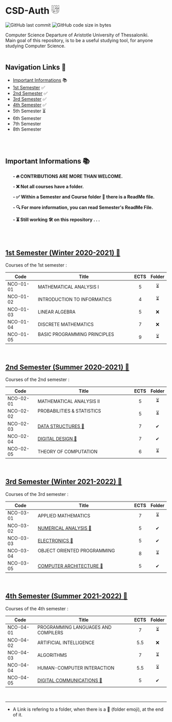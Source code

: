 # CSD-Auth <img src="CSD Logo.png" height="28">

<img alt="GitHub last commit" src="https://img.shields.io/github/last-commit/tsingi-chris/CSD-Auth"> <img alt="GitHub code size in bytes" src="https://img.shields.io/github/languages/code-size/tsingi-chris/CSD-Auth"> 

Computer Science Departure of Aristotle University of Thessaloniki. <br />
Main goal of this repository, is to be a useful studying tool, for anyone studying Computer Science. 
<br/>
<br/>
## Navigation Links 🔗

- [Important Informations](https://github.com/tsingi-chris/CSD-Auth#important-informations-) 📚
- [1st Semester](https://github.com/tsingi-chris/CSD-Auth#1st-semester-winter-2020-2021-) ✅      
- [2nd Semester](https://github.com/tsingi-chris/CSD-Auth#2nd-semester-summer-2020-2021-) ✅
- [3rd Semester](https://github.com/tsingi-chris/CSD-Auth#3rd-semester-winter-2021-2022-) ✅
- [4th Semester](https://github.com/tsingi-chris/CSD-Auth#4th-semester-summer-2021-2022-) ✅
- 5th Semester ⏳
- 6th Semester
- 7th Semester
- 8th Semester

<br/><br />

## Important Informations 📚

&nbsp;&nbsp;&nbsp;&nbsp;&nbsp;&nbsp;__- 🔥 CONTRIBUTIONS ARE MORE THAN WELCOME.__
<!-- --
&nbsp;&nbsp;&nbsp;&nbsp;&nbsp;&nbsp;__- 🚨 A Link is refering to a folder, when there is a 📂 (folder emoji), at the end of it..__
<!---->
&nbsp;&nbsp;&nbsp;&nbsp;&nbsp;&nbsp;__- ❌ Not all courses have a folder.__

&nbsp;&nbsp;&nbsp;&nbsp;&nbsp;&nbsp;__- ✅ Within a Semester and Course folder 📁 there is a ReadMe file.__

&nbsp;&nbsp;&nbsp;&nbsp;&nbsp;&nbsp;__- 🔍 For more information, you can read Semester's ReadMe File.__

&nbsp;&nbsp;&nbsp;&nbsp;&nbsp;&nbsp;__- ⏳ Still working 🛠️ on this repository . . .__

<br /><br />


## [1st Semester (Winter 2020-2021) 📂](https://github.com/tsingi-chris/CSD-Auth/tree/main/1st%20Semester)

<!-- [Link for this folder]() -->

Courses of the 1st semester :

| Code      | Title                                | ECTS | Folder |
| --------- | ------------------------------------ | :--: | :----: |
| NCO-01-01 | MATHEMATICAL ANALYSIS I              | 5    | ⏳    |
| NCO-01-02 | INTRODUCTION TO INFORMATICS          | 4    | ⏳    |
| NCO-01-03 | LINEAR ALGEBRA                       | 5    | ❌    |
| NCO-01-04 | DISCRETE MATHEMATICS                 | 7    | ❌    |
| NCO-01-05 | BASIC PROGRAMMING PRINCIPLES &nbsp;&nbsp;&nbsp;&nbsp;&nbsp;&nbsp;&nbsp;&nbsp;&nbsp;&nbsp;&nbsp;&nbsp;&nbsp;&nbsp;&nbsp;&nbsp;&nbsp;&nbsp;         | 9    | ⏳    |
<br/>



## [2nd Semester (Summer 2020-2021) 📂](https://github.com/tsingi-chris/CSD-Auth/tree/main/2nd%20Semester)
<!-- [Link for this folder]() -->

Courses of the 2nd semester :

| Code      | Title                                | ECTS | Folder |
| --------- | ------------------------------------ | :--: | :----: |
| NCO-02-01 | MATHEMATICAL ANALYSIS II             | 5    | ⏳    |
| NCO-02-02 | PROBABILITIES & STATISTICS &nbsp;&nbsp;&nbsp;&nbsp;&nbsp;&nbsp;&nbsp;&nbsp;&nbsp;&nbsp;&nbsp;&nbsp;&nbsp;&nbsp;&nbsp;&nbsp;&nbsp;&nbsp;&nbsp;&nbsp;&nbsp;&nbsp;&nbsp;&nbsp;&nbsp;&nbsp;&nbsp;&nbsp;&nbsp;&nbsp;          | 5    | ⏳    |
| NCO-02-03 | [DATA STRUCTURES 📂](https://github.com/tsingi-chris/CSD-Auth/tree/main/2nd%20Semester/Data%20Structures)                      | 7    | ✔    |
| NCO-02-04 | [DIGITAL DESIGN 📂](https://github.com/tsingi-chris/CSD-Auth/tree/main/2nd%20Semester/Digital%20Design) | 7    | ✔     |
| NCO-02-05 | THEORY OF COMPUTATION                | 6    | ⏳    |
<br/>



## [3rd Semester (Winter 2021-2022) 📂](https://github.com/tsingi-chris/CSD-Auth/tree/main/3rd%20Semester)

<!-- [Link for this folder]() -->

Courses of the 3rd semester :

| Code      | Title                                | ECTS | Folder |
| --------- | ------------------------------------ | :--: | :----: |
| NCO-03-01 | APPLIED MATHEMATICS                  | 7    | ⏳    |
| NCO-03-02 | [NUMERICAL ANALYSIS 📂](https://github.com/tsingi-chris/CSD-Auth/tree/main/3rd%20Semester/Numerical-Analysis)                     | 5    | ✔     |
| NCO-03-03 | [ELECTRONICS 📂](https://github.com/tsingi-chris/CSD-Auth/tree/main/3rd%20Semester/Electronics)                            | 5    | ✔    |
| NCO-03-04 | OBJECT ORIENTED PROGRAMMING &nbsp;&nbsp;&nbsp;&nbsp;&nbsp;&nbsp;&nbsp;&nbsp;&nbsp;&nbsp;&nbsp;&nbsp;&nbsp;&nbsp;&nbsp;&nbsp;&nbsp;&nbsp;          | 8    | ⏳    |
| NCO-03-05 | [COMPUTER ARCHITECTURE 📂](https://github.com/tsingi-chris/CSD-Auth/tree/main/3rd%20Semester/Computer%20Architecture)                | 5    | ✔    |
<br/>



## [4th Semester (Summer 2021-2022) 📂](https://github.com/tsingi-chris/CSD-Auth/tree/main/4th%20Semester)

<!-- [Link for this folder]() -->

Courses of the 4th semester :

| Code      | Title                                | ECTS | Folder |
| --------- | ------------------------------------ | :--: | :----: |
| NCO-04-01 | PROGRAMMING LANGUAGES AND  COMPILERS | 7    | ⏳    |
| NCO-04-02 | ARTIFICIAL INTELLIGENCE              | 5.5  | ❌    |
| NCO-04-03 | ALGORITHMS                           | 7    | ⏳    |
| NCO-04-04 | HUMAN-COMPUTER INTERACTION           | 5.5  | ⏳    |
| NCO-04-05 | [DIGITAL COMMUNICATIONS 📂](https://github.com/tsingi-chris/CSD-Auth/tree/main/4th%20Semester/Digital%20Communications)          | 5    | ✔    |
<!--
<br/>



## 5th Semester (Winter 2021-2022) 📂
<!-- [Link for this folder]() 

Courses of the 5th semester :

| Code      | Title                                | ECTS | Folder |
| --------- | ------------------------------------ | :--: | :----: |
| NCO-05-01 | SIGNALS AND SYSTEMS                  | 7    | ...    |
| NCO-05-02 | COMMUNICATION NETWORKS &nbsp;&nbsp;&nbsp;&nbsp;&nbsp;&nbsp;&nbsp;&nbsp;&nbsp;&nbsp;&nbsp;&nbsp;&nbsp;&nbsp;&nbsp;&nbsp;&nbsp;&nbsp;&nbsp;&nbsp;&nbsp;&nbsp;&nbsp;&nbsp;&nbsp; | 6    | ...    |
| NCO-05-03 | DATABASES                            | 7    | ...    |
| NCO-05-04 | OPERATING SYSTEMS                    | 5    | ...    |
| NCO-05-05 | SOFTWARE ENGINEERING                 | 5    | ...    |
<br/>

-->
<!-- 
## 6th Semester

[Link for this folder]()

Courses of the 6th semester

| Code      | Title                                       | ECTS | Folder |
| --------- | ------------------------------------------- | :--: | :----: |
| NDM-06-02 | STOCHASTIC SIGNAL PROCESSING                | -    | ❌    |
| NDM-06-04 | PATTERN RECOGNITION-STATISTICAL LEARNING    | -    | ❌    |
| NDM-07-04 | COMPUTER GRAPHICS                           | -    | ❌    |
| NDM-08-04 | BIOINFORMATICS I - COMPUTATIONAL BIOLOGY    | -    | ❌    |
| NET-06-01 | 	MOBILE DEVICE INTERFACES                  | -    | ❌    |
|    ...    |                    ...                      | ...  |  ...  |
<br/>


-->

<br />
<hr />

- A Link is refering to a folder, when there is a 📂 (folder emoji), at the end of it. 